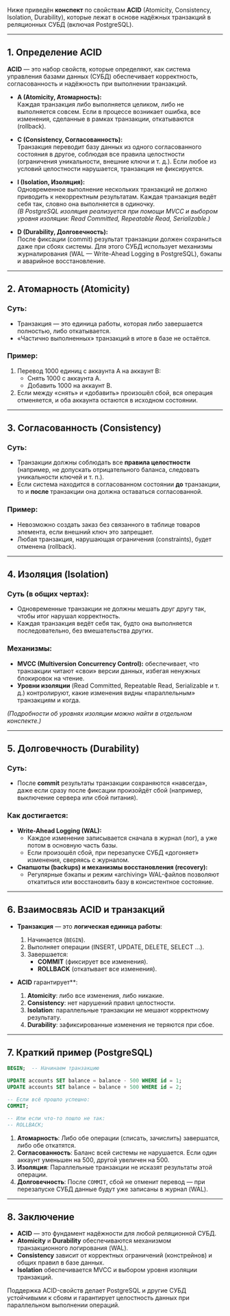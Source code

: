 Ниже приведён **конспект** по свойствам **ACID** (Atomicity, Consistency, Isolation, Durability), которые лежат в основе надёжных транзакций в реляционных СУБД (включая PostgreSQL).

---

## 1. Определение ACID

**ACID** — это набор свойств, которые определяют, как система управления базами данных (СУБД) обеспечивает корректность, согласованность и надёжность при выполнении транзакций.

- **A (Atomicity, Атомарность):**  
  Каждая транзакция либо выполняется целиком, либо не выполняется совсем. Если в процессе возникает ошибка, все изменения, сделанные в рамках транзакции, откатываются (rollback).

- **C (Consistency, Согласованность):**  
  Транзакция переводит базу данных из одного согласованного состояния в другое, соблюдая все правила целостности (ограничения уникальности, внешние ключи и т. д.). Если любое из условий целостности нарушается, транзакция не фиксируется.

- **I (Isolation, Изоляция):**  
  Одновременное выполнение нескольких транзакций не должно приводить к некорректным результатам. Каждая транзакция ведёт себя так, словно она выполняется в одиночку.  
  *(В PostgreSQL изоляция реализуется при помощи MVCC и выбором уровня изоляции: Read Committed, Repeatable Read, Serializable.)*

- **D (Durability, Долговечность):**  
  После фиксации (commit) результат транзакции должен сохраниться даже при сбоях системы. Для этого СУБД использует механизмы журналирования (WAL — Write-Ahead Logging в PostgreSQL), бэкапы и аварийное восстановление.

---

## 2. Атомарность (Atomicity)

### **Суть:**
- Транзакция — это единица работы, которая либо завершается полностью, либо откатывается.  
- «Частично выполненных» транзакций в итоге в базе не остаётся.

### **Пример:**
1. Перевод 1000 единиц с аккаунта A на аккаунт B:
   - Снять 1000 с аккаунта A.
   - Добавить 1000 на аккаунт B.
2. Если между «снять» и «добавить» произошёл сбой, вся операция отменяется, и оба аккаунта остаются в исходном состоянии.

---

## 3. Согласованность (Consistency)

### **Суть:**
- Транзакции должны соблюдать все **правила целостности** (например, не допускать отрицательного баланса, следовать уникальности ключей и т. п.).
- Если система находится в согласованном состоянии **до** транзакции, то и **после** транзакции она должна оставаться согласованной.

### **Пример:**
- Невозможно создать заказ без связанного в таблице товаров элемента, если внешний ключ это запрещает.
- Любая транзакция, нарушающая ограничения (constraints), будет отменена (rollback).

---

## 4. Изоляция (Isolation)

### **Суть (в общих чертах):**
- Одновременные транзакции не должны мешать друг другу так, чтобы итог нарушал корректность.
- Каждая транзакция ведёт себя так, будто она выполняется последовательно, без вмешательства других.

### **Механизмы:**
- **MVCC (Multiversion Concurrency Control):** обеспечивает, что транзакции читают «свои» версии данных, избегая ненужных блокировок на чтение.
- **Уровни изоляции** (Read Committed, Repeatable Read, Serializable и т. д.) контролируют, какие изменения видны «параллельным» транзакциям и когда.

*(Подробности об уровнях изоляции можно найти в отдельном конспекте.)*

---

## 5. Долговечность (Durability)

### **Суть:**
- После **commit** результаты транзакции сохраняются «навсегда», даже если сразу после фиксации произойдёт сбой (например, выключение сервера или сбой питания).

### **Как достигается:**
- **Write-Ahead Logging (WAL):**  
  - Каждое изменение записывается сначала в журнал (лог), а уже потом в основную часть базы.  
  - Если произошёл сбой, при перезапуске СУБД «догоняет» изменения, сверяясь с журналом.
- **Снапшоты (backups) и механизмы восстановления (recovery):**  
  - Регулярные бэкапы и режим «archiving» WAL-файлов позволяют откатиться или восстановить базу в консистентное состояние.

---

## 6. Взаимосвязь ACID и транзакций

- **Транзакция** — это **логическая единица работы**:
  1. Начинается (`BEGIN`).
  2. Выполняет операции (INSERT, UPDATE, DELETE, SELECT ...).
  3. Завершается:
     - **COMMIT** (фиксирует все изменения).
     - **ROLLBACK** (откатывает все изменения).

- **ACID** гарантирует**:
  1. **Atomicity**: либо все изменения, либо никакие.  
  2. **Consistency**: нет нарушений правил целостности.  
  3. **Isolation**: параллельные транзакции не мешают корректному результату.  
  4. **Durability**: зафиксированные изменения не теряются при сбое.

---

## 7. Краткий пример (PostgreSQL)

```sql
BEGIN;  -- Начинаем транзакцию

UPDATE accounts SET balance = balance - 500 WHERE id = 1;
UPDATE accounts SET balance = balance + 500 WHERE id = 2;

-- Если всё прошло успешно:
COMMIT;

-- Или если что-то пошло не так:
-- ROLLBACK;
```

1. **Атомарность**: Либо обе операции (списать, зачислить) завершатся, либо обе откатятся.  
2. **Согласованность**: Баланс всей системы не нарушается. Если один аккаунт уменьшен на 500, другой увеличен на 500.  
3. **Изоляция**: Параллельные транзакции не исказят результаты этой операции.  
4. **Долговечность**: После `COMMIT`, сбой не отменит перевод — при перезапуске СУБД данные будут уже записаны в журнал (WAL).

---

## 8. Заключение

- **ACID** — это фундамент надёжности для любой реляционной СУБД.  
- **Atomicity** и **Durability** обеспечиваются механизмом транзакционного логирования (WAL).  
- **Consistency** зависит от корректных ограничений (констрейнов) и общих правил в базе данных.  
- **Isolation** обеспечивается MVCC и выбором уровня изоляции транзакций.  

Поддержка ACID-свойств делает PostgreSQL и другие СУБД устойчивыми к сбоям и гарантирует целостность данных при параллельном выполнении операций.